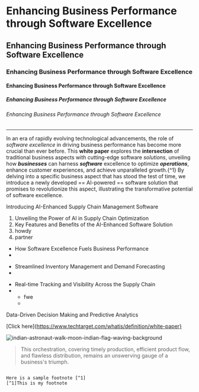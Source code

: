 # Enhancing Business Performance through Software Excellence
## Enhancing Business Performance through Software Excellence
### Enhancing Business Performance through Software Excellence
#### Enhancing Business Performance through Software Excellence
##### Enhancing Business Performance through Software Excellence
###### Enhancing Business Performance through Software Excellence
-------------------------------------------------------------------------------------------------------------------------------- 
In an era of rapidly evolving technological advancements, the role of *software excellence* in driving business performance has become more crucial than ever before. This **white paper** explores the __intersection__ of traditional business aspects with cutting-edge software _solutions_, unveiling how ***businesses*** can harness __*software*__ excellence to optimize **_operations_**, enhance customer experiences, and achieve unparalleled growth.{^1} By delving into a specific business aspect that has stood the test of time, we introduce a newly developed == AI-powered == software solution that promises to revolutionize this aspect, illustrating the transformative potential of software excellence.

Introducing AI-Enhanced Supply Chain Management Software
1. Unveiling the Power of AI in Supply Chain Optimization
2. Key Features and Benefits of the AI-Enhanced Software Solution
3. howdy
2. partner

* How Software Excellence Fuels Business Performance
* 

+ Streamlined Inventory Management and Demand Forecasting
+ 

- Real-time Tracking and Visibility Across the Supply Chain
- + fwe
  + 

Data-Driven Decision Making and Predictive Analytics

[Click here]{https://www.techtarget.com/whatis/definition/white-paper}

![indian-astronaut-walk-moon-indian-flag-waving-background](https://github.com/Alphabeticalforlife/Technical/assets/143288292/737d79da-101f-4c8b-b07e-c253381cec9d)

> This orchestration, covering timely production, efficient product flow, and flawless distribution, remains an unswerving gauge of a business's triumph.

```hi

Here is a sample footnote [^1]
[^1]This is my footnote
